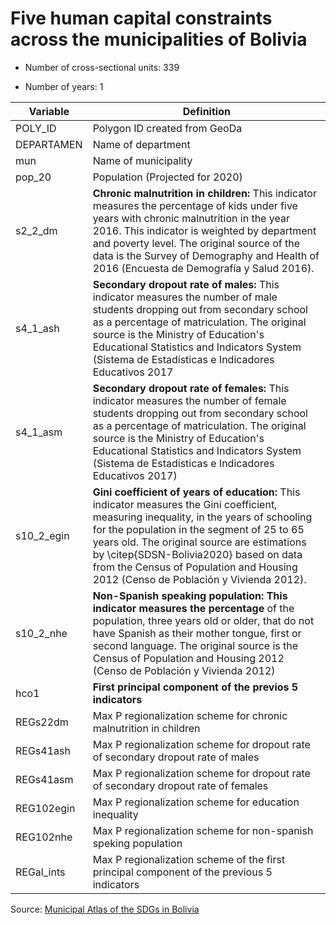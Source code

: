 # Five human capital constraints across the municipalities of Bolivia

- Number of cross-sectional units: 339

- Number of years: 1 


| Variable   | Definition                                                                                                                                                                                                                                                                                                                                                                |
|------------|---------------------------------------------------------------------------------------------------------------------------------------------------------------------------------------------------------------------------------------------------------------------------------------------------------------------------------------------------------------------------|
| POLY_ID    | Polygon ID created from GeoDa                                                                                                                                                                                                                                                                                                                                             |
| DEPARTAMEN | Name of department                                                                                                                                                                                                                                                                                                                                                        |
| mun        | Name of municipality                                                                                                                                                                                                                                                                                                                                                      |
| pop_20     | Population (Projected for 2020)                                                                                                                                                                                                                                                                                                                                           |
| s2_2_dm    | **Chronic malnutrition in children:** This indicator measures the percentage   of kids under five years with chronic malnutrition in the year 2016. This   indicator is weighted by department and poverty level. The original source of   the data is the Survey of Demography and Health of 2016 (Encuesta de   Demografía y Salud 2016).                                   |
| s4_1_ash   | **Secondary dropout rate of males:** This indicator measures the number of   male students dropping out from secondary school as a percentage of   matriculation. The original source is the Ministry of Education's Educational   Statistics and Indicators System (Sistema de Estadísticas e Indicadores   Educativos 2017                                                  |
| s4_1_asm   | **Secondary dropout rate of females:** This indicator measures the number of   female students dropping out from secondary school as a percentage of   matriculation. The original source is the Ministry of Education's Educational   Statistics and Indicators System (Sistema de Estadísticas e Indicadores   Educativos 2017)                                             |
| s10_2_egin | **Gini coefficient of years of education:** This indicator measures the Gini   coefficient, measuring inequality, in the years of schooling for the   population in the segment of 25 to 65 years old. The original source are   estimations by \citep{SDSN-Bolivia2020} based on data from the Census of   Population and Housing 2012 (Censo de Población y Vivienda 2012). |
| s10_2_nhe  | **Non-Spanish speaking population: This indicator measures the percentage**   of the population, three years old or older, that do not have Spanish as   their mother tongue, first or second language. The original source is the   Census of Population and Housing 2012 (Censo de Población y Vivienda 2012)                                                               |
| hco1       | **First principal component of the previos 5 indicators**                                                                                                                                                                                                                                                                                                                     |
| REGs22dm   | Max P regionalization scheme for chronic malnutrition in children                                                                                                                                                                                                                                                                                                         |
| REGs41ash  | Max P regionalization scheme for dropout rate of secondary dropout rate   of males                                                                                                                                                                                                                                                                                        |
| REGs41asm  | Max P regionalization scheme for dropout rate of secondary dropout rate   of females                                                                                                                                                                                                                                                                                      |
| REG102egin | Max P regionalization scheme for education inequality                                                                                                                                                                                                                                                                                                                     |
| REG102nhe  | Max P regionalization scheme for non-spanish speking population                                                                                                                                                                                                                                                                                                           |
| REGal_ints | Max P regionalization scheme of the first principal component of the   previous 5 indicators                                                                                                                                                                                                                                                                              |

Source: [Municipal Atlas of the SDGs in Bolivia](https://www.sdsnbolivia.org/en/sdsn-presenta-avances-en-el-atlas-municipal-de-los-ods-en-bolivia-a-la-empresa-privada-boliviana/
)
